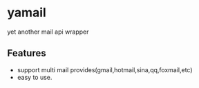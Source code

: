 yamail
======

yet another mail api wrapper

Features
--------
*  support multi mail provides(gmail,hotmail,sina,qq,foxmail,etc)
*  easy to use.
